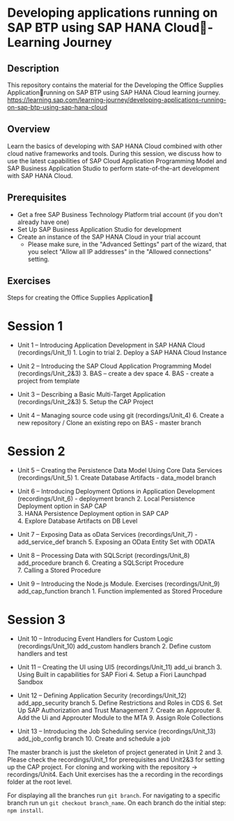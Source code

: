 # Developing applications running on SAP BTP using SAP HANA Cloud- Learning Journey

## Description

This repository contains the material for the Developing the Office Supplies Applicationrunning on SAP BTP using SAP HANA Cloud learning journey.
https://learning.sap.com/learning-journey/developing-applications-running-on-sap-btp-using-sap-hana-cloud

## Overview

Learn the basics of developing with SAP HANA Cloud combined with other cloud native frameworks and tools. During this session, we discuss how to use the latest capabilities of SAP Cloud Application Programming Model and SAP Business Application Studio to perform state-of-the-art development with SAP HANA Cloud. 

## Prerequisites

* Get a free SAP Business Technology Platform trial account (if you don't already have one)
* Set Up SAP Business Application Studio for development 
* Create an instance of the SAP HANA Cloud in your trial account
  * Please make sure, in the "Advanced Settings" part of the wizard, that you select "Allow all IP addresses" in the "Allowed connections" setting. 

## Exercises
Steps for creating the Office Supplies Application
# Session 1
* Unit 1 – Introducing Application Development in SAP HANA Cloud (recordings/Unit_1)
                1. Login to trial 
                2. Deploy a SAP HANA Cloud Instance

* Unit 2 – Introducing the SAP Cloud Application Programming Model (recordings/Unit_2&3)
                3. BAS – create a dev space 
                4. BAS - create a project from template 

* Unit 3 – Describing a Basic Multi-Target Application (recordings/Unit_2&3)
                5. Setup the CAP Project 

* Unit 4 – Managing source code using git (recordings/Unit_4)
                6. Create a new repository / Clone an existing repo on BAS  - master branch
           
# Session 2       
* Unit 5 – Creating the Persistence Data Model Using Core Data Services (recordings/Unit_5)
                1. Create Database Artifacts  - data_model branch 

* Unit 6 – Introducing Deployment Options in Application Development (recordings/Unit_6) - deployment branch
               2. Local Persistence Deployment option in SAP CAP                 
               3. HANA Persistence Deployment option in SAP CAP                 
               4. Explore Database Artifacts on DB Level

* Unit 7 – Exposing Data as oData Services (recordings/Unit_7) - add_service_def branch
               5. Exposing an OData Entity Set with ODATA 
             
* Unit 8 – Processing Data with SQLScript (recordings/Unit_8) add_procedure branch
               6. Creating a SQLScript Procedure                  
               7. Calling a Stored Procedure  

* Unit 9 – Introducing the Node.js Module. Exercises (recordings/Unit_9) add_cap_function branch
               1. Function implemented as Stored Procedure

 # Session 3          
 
* Unit 10 – Introducing Event Handlers for Custom Logic (recordings/Unit_10) add_custom handlers branch
               2. Define custom handlers and test 
         
* Unit 11 – Creating the UI using UI5 (recordings/Unit_11) add_ui branch
               3. Using Built in capabilities for SAP Fiori 
               4. Setup a Fiori Launchpad Sandbox
              
* Unit 12 – Defining Application Security (recordings/Unit_12) add_app_security branch
               5. Define Restrictions and Roles in CDS
               6. Set Up SAP Authorization and Trust Management
               7. Create an Approuter
               8. Add the Ui and Approuter Module to the MTA
               9. Assign Role Collections

* Unit 13 – Introducing the Job Scheduling service (recordings/Unit_13) add_job_config branch
               10. Create and schedule a job


The master branch is just the skeleton of project generated in Unit 2 and 3. 
Please check the recordings/Unit_1 for prerequisites and Unit2&3 for setting up the CAP project.
For cloning and working with the repository -> recordings/Unit4.
Each Unit exercises has the a recording in the recordings folder at the root level.

For displaying all the branches run `git branch`. For navigating to a specific branch run un `git checkout branch_name`.
On each branch do the initial step: `npm install`.


